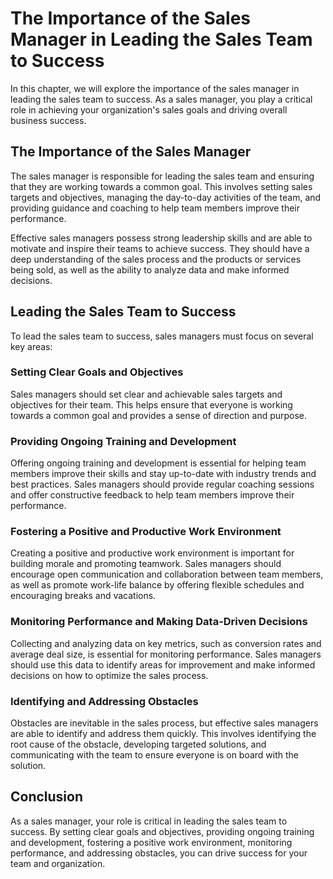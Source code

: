 The Importance of the Sales Manager in Leading the Sales Team to Success
==================================================================================================================

In this chapter, we will explore the importance of the sales manager in leading the sales team to success. As a sales manager, you play a critical role in achieving your organization's sales goals and driving overall business success.

The Importance of the Sales Manager
-----------------------------------

The sales manager is responsible for leading the sales team and ensuring that they are working towards a common goal. This involves setting sales targets and objectives, managing the day-to-day activities of the team, and providing guidance and coaching to help team members improve their performance.

Effective sales managers possess strong leadership skills and are able to motivate and inspire their teams to achieve success. They should have a deep understanding of the sales process and the products or services being sold, as well as the ability to analyze data and make informed decisions.

Leading the Sales Team to Success
---------------------------------

To lead the sales team to success, sales managers must focus on several key areas:

### Setting Clear Goals and Objectives

Sales managers should set clear and achievable sales targets and objectives for their team. This helps ensure that everyone is working towards a common goal and provides a sense of direction and purpose.

### Providing Ongoing Training and Development

Offering ongoing training and development is essential for helping team members improve their skills and stay up-to-date with industry trends and best practices. Sales managers should provide regular coaching sessions and offer constructive feedback to help team members improve their performance.

### Fostering a Positive and Productive Work Environment

Creating a positive and productive work environment is important for building morale and promoting teamwork. Sales managers should encourage open communication and collaboration between team members, as well as promote work-life balance by offering flexible schedules and encouraging breaks and vacations.

### Monitoring Performance and Making Data-Driven Decisions

Collecting and analyzing data on key metrics, such as conversion rates and average deal size, is essential for monitoring performance. Sales managers should use this data to identify areas for improvement and make informed decisions on how to optimize the sales process.

### Identifying and Addressing Obstacles

Obstacles are inevitable in the sales process, but effective sales managers are able to identify and address them quickly. This involves identifying the root cause of the obstacle, developing targeted solutions, and communicating with the team to ensure everyone is on board with the solution.

Conclusion
----------

As a sales manager, your role is critical in leading the sales team to success. By setting clear goals and objectives, providing ongoing training and development, fostering a positive work environment, monitoring performance, and addressing obstacles, you can drive success for your team and organization.
